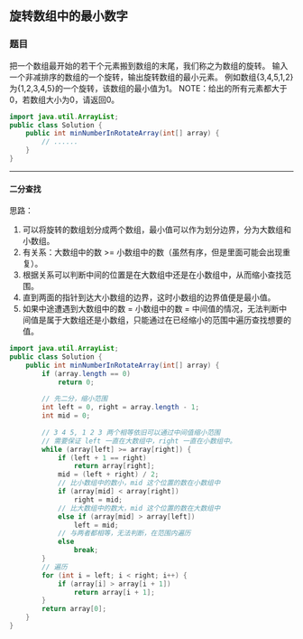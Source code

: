## 旋转数组中的最小数字

### 题目

把一个数组最开始的若干个元素搬到数组的末尾，我们称之为数组的旋转。  输入一个非减排序的数组的一个旋转，输出旋转数组的最小元素。 例如数组{3,4,5,1,2}为{1,2,3,4,5}的一个旋转，该数组的最小值为1。  NOTE：给出的所有元素都大于0，若数组大小为0，请返回0。  

``` java
import java.util.ArrayList;
public class Solution {
    public int minNumberInRotateArray(int[] array) {
        // ......
	}
}
```

--------------

#### 二分查找

思路：

1. 可以将旋转的数组划分成两个数组，最小值可以作为划分边界，分为大数组和小数组。
2. 有关系：大数组中的数 >= 小数组中的数（虽然有序，但是里面可能会出现重复）。
3. 根据关系可以判断中间的位置是在大数组中还是在小数组中，从而缩小查找范围。
4. 直到两面的指针到达大小数组的边界，这时小数组的边界值便是最小值。
5. 如果中途遭遇到大数组中的数 = 小数组中的数 = 中间值的情况，无法判断中间值是属于大数组还是小数组，只能通过在已经缩小的范围中遍历查找想要的值。

``` java
import java.util.ArrayList;
public class Solution {
    public int minNumberInRotateArray(int[] array) {
		if (array.length == 0)
			return 0;
		
        // 先二分，缩小范围
		int left = 0, right = array.length - 1;
		int mid = 0;
		
		// 3 4 5, 1 2 3 两个相等依旧可以通过中间值缩小范围
        // 需要保证 left 一直在大数组中，right 一直在小数组中。
		while (array[left] >= array[right]) {
			if (left + 1 == right)
				return array[right];
			mid = (left + right) / 2;
			// 比小数组中的数小，mid 这个位置的数在小数组中
			if (array[mid] < array[right])
				right = mid;
			// 比大数组中的数大，mid 这个位置的数在大数组中
			else if (array[mid] > array[left])
				left = mid;
			// 与两者都相等，无法判断，在范围内遍历
			else
				break;
		}
		// 遍历
		for (int i = left; i < right; i++) {
			if (array[i] > array[i + 1])
				return array[i + 1];
		}
		return array[0];
	}
}

```





